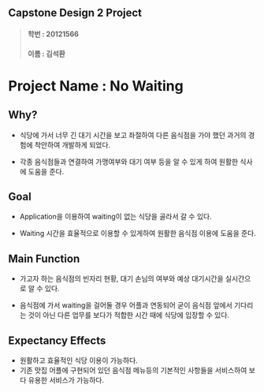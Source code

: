 ## Capstone Design 2 Project
> #### 학번 : 20121566
> #### 이름 : 김석환

# Project Name : No Waiting

## Why?
* 식당에 가서 너무 긴 대기 시간을 보고 좌절하여 다른 음식점을 가야 했던 과거의 경험에 착안하여 개발하게 되었다.

* 각종 음식점들과 연결하여 가맹여부와 대기 여부 등을 알 수 있게 하여 원활한 식사에 도움을 준다.

## Goal
* Application을 이용하여 waiting이 없는 식당을 골라서 갈 수 있다.

* Waiting 시간을 효율적으로 이용할 수 있게하여 원활한 음식점 이용에 도움을 준다.

## Main Function
* 가고자 하는 음식점의 빈자리 현황, 대기 손님의 여부와 예상 대기시간을 실시간으로 알 수 있다.

* 음식점에 가서 waiting을 걸어둘 경우 어플과 연동되어 굳이 음식점 앞에서 기다리는 것이 아닌 다른 업무를 보다가 적합한 시간 때에 식당에 입장할 수 있다.

## Expectancy Effects
* 원활하고 효율적인 식당 이용이 가능하다.
* 기존 맛집 어플에 구현되어 있던 음식점 메뉴등의 기본적인 사항들을 서비스하여 보다 유용한 서비스가 가능하다.
